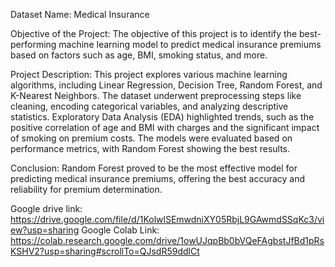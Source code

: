 Dataset Name: Medical Insurance

Objective of the Project: The objective of this project is to identify the best-performing machine learning model to predict medical insurance premiums based on factors such as age, BMI, smoking status, and more.

Project Description: This project explores various machine learning algorithms, including Linear Regression, Decision Tree, Random Forest, and K-Nearest Neighbors. The dataset underwent preprocessing steps like cleaning, encoding categorical variables, and analyzing descriptive statistics. Exploratory Data Analysis (EDA) highlighted trends, such as the positive correlation of age and BMI with charges and the significant impact of smoking on premium costs. The models were evaluated based on performance metrics, with Random Forest showing the best results.

Conclusion: Random Forest proved to be the most effective model for predicting medical insurance premiums, offering the best accuracy and reliability for premium determination.

Google drive link: https://drive.google.com/file/d/1KolwlSEmwdniXY05RbjL9GAwmdSSqKc3/view?usp=sharing
Google Colab Link: https://colab.research.google.com/drive/1owUJqpBb0bVQeFAgbstJfBd1pRsKSHV2?usp=sharing#scrollTo=QJsdR59ddlCt
